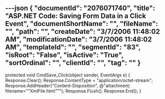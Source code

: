 ---json
{
  "documentId": "2076071740",
  "title": "ASP.NET Code: Saving Form Data in a Click Event",
  "documentShortName": "",
  "fileName": "",
  "path": "",
  "createDate": "3/7/2006 11:48:02 AM",
  "modificationDate": "3/7/2006 11:48:02 AM",
  "templateId": "",
  "segmentId": "83",
  "isRoot": "False",
  "isActive": "True",
  "sortOrdinal": "",
  "clientId": "",
  "tag": ""
}
---

protected void CmdSave_Click(object sender, EventArgs e)
    {
        Response.Clear();
        Response.ContentType = &quot;application/octet-stream&quot;;
        Response.AddHeader(&quot;Content-Disposition&quot;,
            @&quot;attachment; filename=&quot;&quot;XmlFile.html&quot;&quot;&quot;);
        Response.Flush();
        Response.End();
    }
